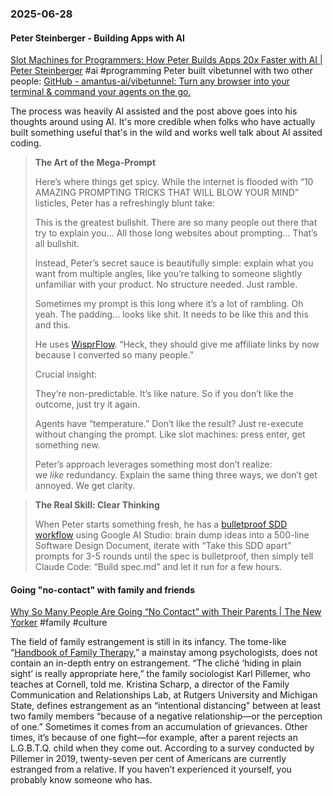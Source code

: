 ### 2025-06-28
#### Peter Steinberger - Building Apps with AI
[Slot Machines for Programmers: How Peter Builds Apps 20x Faster with AI \| Peter Steinberger](https://steipete.me/posts/2025/when-ai-meets-madness-peters-16-hour-days) #ai #programming 
Peter built vibetunnel with two other people: [GitHub - amantus-ai/vibetunnel: Turn any browser into your terminal & command your agents on the go.](https://github.com/amantus-ai/vibetunnel)

The process was heavily AI assisted and the post above goes into his thoughts around using AI. It's more credible when folks who have actually built something useful that's in the wild and works well talk about AI assited coding.

> **The Art of the Mega-Prompt**
> 
> Here’s where things get spicy. While the internet is flooded with “10 AMAZING PROMPTING TRICKS THAT WILL BLOW YOUR MIND” listicles, Peter has a refreshingly blunt take:
> 
> This is the greatest bullshit. There are so many people out there that try to explain you… All those long websites about prompting… That’s all bullshit.
> 
> Instead, Peter’s secret sauce is beautifully simple: explain what you want from multiple angles, like you’re talking to someone slightly unfamiliar with your product. No structure needed. Just ramble.
> 
> Sometimes my prompt is this long where it’s a lot of rambling. Oh yeah. The padding… looks like shit. It needs to be like this and this and this.
> 
> He uses [WisprFlow](https://wisprflow.ai/). “Heck, they should give me affiliate links by now because I converted so many people.”
> 
> Crucial insight:
> 
> They’re non-predictable. It’s like nature. So if you don’t like the outcome, just try it again.
> 
> Agents have “temperature.” Don’t like the result? Just re-execute without changing the prompt. Like slot machines: press enter, get something new.
> 
> Peter’s approach leverages something most don’t realize: we _like_ redundancy. Explain the same thing three ways, we don’t get annoyed. We get clarity.


> **The Real Skill: Clear Thinking**
> 
> When Peter starts something fresh, he has a [bulletproof SDD workflow](https://steipete.me/posts/2025/understanding-codebases-with-ai-gemini-workflow/) using Google AI Studio: brain dump ideas into a 500-line Software Design Document, iterate with “Take this SDD apart” prompts for 3-5 rounds until the spec is bulletproof, then simply tell Claude Code: “Build spec.md” and let it run for a few hours.

#### Going "no-contact" with family and friends
[Why So Many People Are Going “No Contact” with Their Parents \| The New Yorker](https://www.newyorker.com/culture/annals-of-inquiry/why-so-many-people-are-going-no-contact-with-their-parents) #family #culture 

The field of family estrangement is still in its infancy. The tome-like “[Handbook of Family Therapy](https://www.amazon.com/Handbook-Family-Therapy-Thomas-Sexton-dp-0415518016/dp/0415518016),” a mainstay among psychologists, does not contain an in-depth entry on estrangement. “The cliché ‘hiding in plain sight’ is really appropriate here,” the family sociologist Karl Pillemer, who teaches at Cornell, told me. Kristina Scharp, a director of the Family Communication and Relationships Lab, at Rutgers University and Michigan State, defines estrangement as an “intentional distancing” between at least two family members “because of a negative relationship—or the perception of one.” Sometimes it comes from an accumulation of grievances. Other times, it’s because of one fight—for example, after a parent rejects an L.G.B.T.Q. child when they come out. According to a survey conducted by Pillemer in 2019, twenty-seven per cent of Americans are currently estranged from a relative. If you haven’t experienced it yourself, you probably know someone who has.